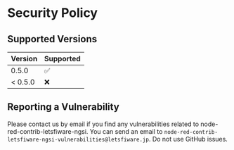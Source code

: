 # Security Policy

## Supported Versions

| Version | Supported          |
| ------- | ------------------ |
| 0.5.0   | :white_check_mark: |
| < 0.5.0 | :x:                |

## Reporting a Vulnerability

Please contact us by email if you find any vulnerabilities related to node-red-contrib-letsfiware-ngsi.
You can send an email to `node-red-contrib-letsfiware-ngsi-vulnerabilities@letsfiware.jp`. Do not use GitHub issues.
